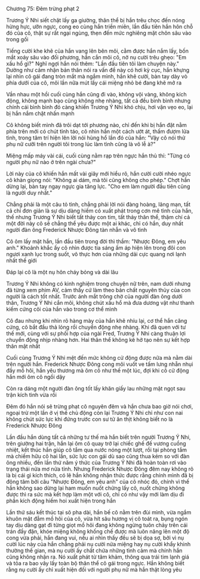 




Chương 75: Đêm trừng phạt 2

Trương Ý Nhi siết chặt lấy ga giường, thân thể bị hắn trêu chọc đến nóng hừng hực, ưỡn ngực, cong eo cùng hắn triền miên, lần đầu tiên hắn hôn chỗ đó của cô, thật sự rất ngại ngùng, thẹn đến mức nghiêng mặt chôn sâu vào trong gối

Tiếng cười khe khẽ của hắn vang lên bên môi, cằm được hắn nắm lấy, bốn mắt xoáy sâu vào đối phương, hắn cắn môi cô, nở nụ cười trêu ghẹo: "Em xấu hổ gì?" Nghĩ ngợi hắn nói thêm: "Lần đầu tiên tôi làm chuyện này." Dường như cảm nhận bản thân nói ra vấn đề này có hơi kỳ cục, hắn khựng lại nhìn cô gái đang tròn mắt mà ngắm mình, hắn khẽ cười, bàn tay dày vò phía dưới của cô, môi lần nữa mút lấy cái miệng nhỏ bé đang khẽ mở ra

Vần nhau một hồi cuối cùng hắn cũng đi vào, không vội vàng, không kích động, không mạnh bạo cũng không nhẹ nhàng, tất cả đều bình bình nhưng chính cái bình bình đó càng khiến Trương Ý Nhi khó chịu, hơi vặn vẹo eo, lại bị hắn nắm chặt nhấn mạnh

Cô không biết mình đã trôi dạt tới phương nào, chỉ đến khi bị hắn đặt nằm phía trên mới có chút tỉnh táo, cô nhìn hắn một cách ướt át, thấm đượm lửa tình, trong tâm trí hiện lên lời nói hùng hổ lần đó của hắn: "Vậy cô nói thử phụ nữ cưỡi trên người tôi trong lúc làm tình cũng là vô lễ à?"

Miệng mấp máy vài cái, cuối cùng nằm rạp trên ngực hắn thủ thỉ: "Từng có người phụ nữ nào ở trên ngài chưa?"

Lời này của cô khiến hắn mất vài giây mới hiểu rõ, hắn cười cười nhéo ngực cô khàn giọng nói: "Không ai dám, mà tôi cũng không cho phép." Chợt hắn dừng lại, bàn tay ngay ngực gia tăng lực. "Cho em làm người đầu tiên cũng là người duy nhất."

Chẳng phải là một câu tỏ tình, chẳng phải lời nói đàng hoàng, lãng mạn, tất cả chỉ đơn giản là sự dịu dàng hiếm có xuất phát trong cơn mê tình của hắn, thế nhưng Trương Ý Nhi biết tất thảy con tim, tất thảy thân thể, thậm chí cả một đời này cô sẽ chẳng thể yêu được một ai khác, chỉ có hắn, duy nhất người đàn ông Frederick Nhược Đông tàn nhẫn và vô tình

Cô ôm lấy mặt hắn, lần đầu tiên trong đời thì thầm: "Nhược Đông, em yêu anh." Khoảnh khắc ấy cô nhìn được tia sáng ấm áp hiện lên trong đôi con ngươi xanh lục trong suốt, vô thực hơn của những dải cực quang nơi lạnh nhất thế giới

Đáp lại cô là một nụ hôn cháy bỏng và dài lâu

Trương Ý Nhi không có kinh nghiệm trong chuyện nữ trên, nam dưới nhưng đã từng xem phim AV, cảm thấy cứ làm theo bản chất nguyên thủy của con người là cách tốt nhất. Trước ánh mắt trông chờ của người đàn ông dưới thân, Trương Ý Nhi cắn môi, không chút xấu hổ mà đưa dương vật như thanh kiếm cứng cõi của hắn vào trong cơ thể mình

Cô đau nhưng khi nhìn rõ hàng mày của hắn khẽ nhíu lại, cơ thể hắn căng cứng, cô bắt đầu thả lỏng rồi chuyển động nhẹ nhàng. Khi đã quen với tư thế mới, cùng với sự phối hợp của ngài Fred, Trương Ý Nhi càng thuận lợi chuyển động nhịp nhàng hơn. Hai thân thể không kẽ hở tạo nên sự kết hợp thân mật nhất

Cuối cùng Trương Ý Nhi mệt đến mức không cử động được nữa mà nằm dài trên người hắn. Frederick Nhược Đông cong môi vuốt ve tấm lưng nhẵn nhụi đầy mồ hôi, hắn yêu thương mà ôm cô như thế một lúc, đợi khi cô cử động hắn mới ôm cô ngồi dậy

Còn ra dáng một người đàn ông tốt lấy khăn giấy lau những mật ngọt sau trận kích tình vừa rồi

Đêm đó hắn nói sẽ trừng phạt cô nguyên đêm và hắn chưa bao giờ nói chơi, ngoại trừ một lần ở vị thế chủ động còn lại Trương Ý Nhi chỉ như con nai không chút sức lực khi đứng trước con sư tử ăn thịt không biết no là Frederick Nhược Đông

Lần đầu hắn dùng tất cả những tư thế mà hắn biết trên người Trương Ý Nhi, trên giường hai trận, hắn lại ôm cô quay trở lại chiếc ghế đế vương cuồng nhiệt, kết thúc hắn giúp cô tắm qua nước nóng một lượt, rồi tại phòng tắm mà chiếm hữu cô hai lần, sức lực con gái dù sao cũng thua kém so với đàn ông nhiều, đến lần thứ năm ý thức của Trương Ý Nhi đã hoàn toàn rơi vào trạng thái nửa mơ nửa tỉnh. Nhưng Frederick Nhược Đông đêm nay không rõ là bị cái gì kích thích, có lẽ hắn không nhận thức được rằng chính mình đã bị động tâm bởi câu "Nhược Đông, em yêu anh" của cô nhóc đó, chính vì thế hắn không sao dừng lại ham muốn nuốt chửng lấy cô, nuốt chửng không được thì ra sức mà kết hợp làm một với cô, chỉ có như vậy mới làm dịu đi phần kích động hiếm hoi xuất hiện trong hắn

Lần thứ sáu kết thúc tại sô pha dài, hắn bế cô nằm trên đùi mình, vừa ngắm khuôn mặt đẫm mồ hôi của cô, vừa hít sâu hương vị cô toát ra, bụng ngón tay dịu dàng gạt đi từng giọt mồ hôi đang không ngừng tuôn chảy trên cái trán đầy đặn, khóe miệng không khống chế được mà luôn nâng lên một độ cong vừa phải, hắn đang vui, nếu ai nhìn thấy đều sẽ bị dọa sợ, bởi vì nụ cười lúc này của hắn chẳng phải nụ cười nửa miệng hay nụ cười khẩy khinh thường thế gian, mà nụ cười ấy chất chứa những tình cảm mà chính hắn cũng không nhận ra. Nó xuất phát từ tâm khảm, thông qua trái tim lạnh giá và tỏa ra bao vây lấy toàn bộ thân thể cô gái trong ngực. Hắn không biết rằng nụ cười ấy chỉ xuất hiện đối với người phụ nữ mà hắn thật lòng yêu




